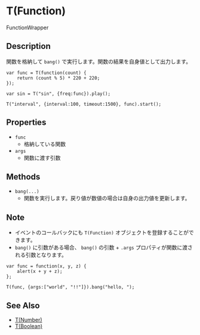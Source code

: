 T(Function)
===========
FunctionWrapper

## Description ##
関数を格納して `bang()` で実行します。関数の結果を自身値として出力します。

```timbre
var func = T(function(count) {
    return (count % 5) * 220 + 220;
});

var sin = T("sin", {freq:func}).play();

T("interval", {interval:100, timeout:1500}, func).start();
```

## Properties ##
- `func`
  - 格納している関数
- `args`
  - 関数に渡す引数

## Methods ##
- `bang(...)`
  - 関数を実行します。戻り値が数値の場合は自身の出力値を更新します。
  
## Note ##
- イベントのコールバックにも `T(Function)` オブジェクトを登録することができます。
- `bang()` に引数がある場合、 `bang()` の引数 + `.args` プロパティが関数に渡される引数となります。

```timbre
var func = function(x, y, z) {
    alert(x + y + z);
};

T(func, {args:["world", "!!"]}).bang("hello, ");
```

## See Also ##
- [T(Number)](./Number.html)
- [T(Boolean)](./Boolean.html)
